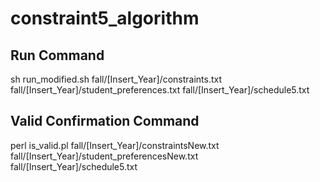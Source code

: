 # constraint5_algorithm

## Run Command
sh run_modified.sh fall/[Insert_Year]/constraints.txt fall/[Insert_Year]/student_preferences.txt fall/[Insert_Year]/schedule5.txt

## Valid Confirmation Command
perl is_valid.pl fall/[Insert_Year]/constraintsNew.txt fall/[Insert_Year]/student_preferencesNew.txt fall/[Insert_Year]/schedule5.txt


